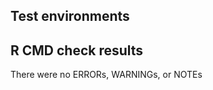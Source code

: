 Test environments
-----------------

R CMD check results
-------------------

There were no ERRORs, WARNINGs, or NOTEs
